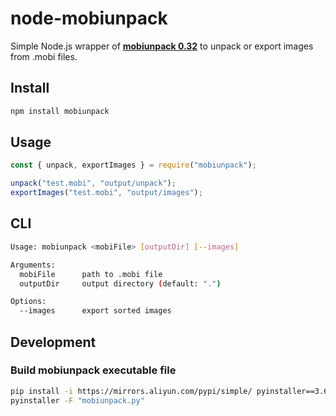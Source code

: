 # node-mobiunpack

Simple Node.js wrapper of **[mobiunpack 0.32](https://www.mobileread.com/forums/showthread.php?t=61986)** to unpack or export images from .mobi files.

## Install

```bash
npm install mobiunpack
```

## Usage

```javascript
const { unpack, exportImages } = require("mobiunpack");

unpack("test.mobi", "output/unpack");
exportImages("test.mobi", "output/images");
```

## CLI

```bash
Usage: mobiunpack <mobiFile> [outputDir] [--images]

Arguments:
  mobiFile      path to .mobi file
  outputDir     output directory (default: ".")

Options:
  --images      export sorted images
```

## Development

### Build mobiunpack executable file

```bash
pip install -i https://mirrors.aliyun.com/pypi/simple/ pyinstaller==3.6
pyinstaller -F "mobiunpack.py"
```
